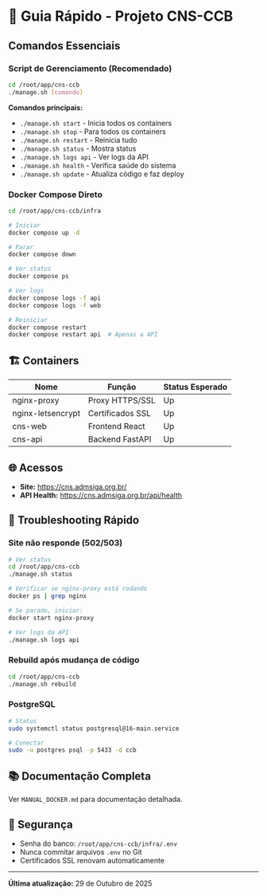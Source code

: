# 🚀 Guia Rápido - Projeto CNS-CCB

## Comandos Essenciais

### Script de Gerenciamento (Recomendado)

```bash
cd /root/app/cns-ccb
./manage.sh [comando]
```

**Comandos principais:**
- `./manage.sh start` - Inicia todos os containers
- `./manage.sh stop` - Para todos os containers
- `./manage.sh restart` - Reinicia tudo
- `./manage.sh status` - Mostra status
- `./manage.sh logs api` - Ver logs da API
- `./manage.sh health` - Verifica saúde do sistema
- `./manage.sh update` - Atualiza código e faz deploy

### Docker Compose Direto

```bash
cd /root/app/cns-ccb/infra

# Iniciar
docker compose up -d

# Parar
docker compose down

# Ver status
docker compose ps

# Ver logs
docker compose logs -f api
docker compose logs -f web

# Reiniciar
docker compose restart
docker compose restart api  # Apenas a API
```

## 🏗️ Containers

| Nome | Função | Status Esperado |
|------|--------|----------------|
| nginx-proxy | Proxy HTTPS/SSL | Up |
| nginx-letsencrypt | Certificados SSL | Up |
| cns-web | Frontend React | Up |
| cns-api | Backend FastAPI | Up |

## 🌐 Acessos

- **Site:** https://cns.admsiga.org.br/
- **API Health:** https://cns.admsiga.org.br/api/health

## 🔧 Troubleshooting Rápido

### Site não responde (502/503)

```bash
# Ver status
cd /root/app/cns-ccb
./manage.sh status

# Verificar se nginx-proxy está rodando
docker ps | grep nginx

# Se parado, iniciar:
docker start nginx-proxy

# Ver logs da API
./manage.sh logs api
```

### Rebuild após mudança de código

```bash
cd /root/app/cns-ccb
./manage.sh rebuild
```

### PostgreSQL

```bash
# Status
sudo systemctl status postgresql@16-main.service

# Conectar
sudo -u postgres psql -p 5433 -d ccb
```

## 📚 Documentação Completa

Ver `MANUAL_DOCKER.md` para documentação detalhada.

## 🔐 Segurança

- Senha do banco: `/root/app/cns-ccb/infra/.env`
- Nunca commitar arquivos `.env` no Git
- Certificados SSL renovam automaticamente

---

**Última atualização:** 29 de Outubro de 2025
